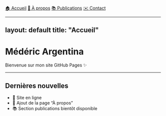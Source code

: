 <nav>
  <a href="/">🏠 Accueil</a>
  <a href="/about.html">👤 À propos</a>
  <a href="/publications.html">📚 Publications</a>
  <a href="/contact.html">✉️ Contact</a>
</nav>

---
layout: default
title: "Accueil"
---

# Médéric Argentina

Bienvenue sur mon site GitHub Pages ✨  

---

## Dernières nouvelles
- 🚀 Site en ligne
- 📄 Ajout de la page “À propos”
- 📚 Section publications bientôt disponible
